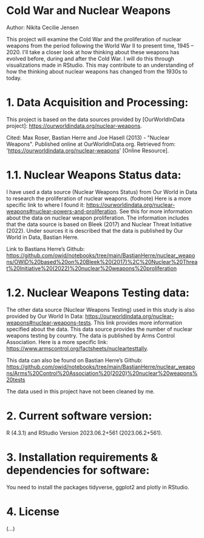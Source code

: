 # Cold War and Nuclear Weapons

Author: Nikita Cecilie Jensen

This project will examine the Cold War and the proliferation of nuclear weapons from the period following the World War II to present time, 1945 – 2020. I'll take a closer look at how thinking about these weapons has evolved before, during and after the Cold War. I will do this through visualizations made in RStudio. This may contribute to an understanding of how the thinking about nuclear weapons has changed from the 1930s to today.

# 1. Data Acquisition and Processing:
This project is based on the data sources provided by [OurWorldInData project]: https://ourworldindata.org/nuclear-weapons. 

Cited: Max Roser, Bastian Herre and Joe Hasell (2013) - "Nuclear Weapons". Published online at OurWorldInData.org. Retrieved from: 'https://ourworldindata.org/nuclear-weapons' [Online Resource].

# 1.1. Nuclear Weapons Status data:
I have used a data source (Nuclear Weapons Status) from Our World in Data to research the proliferation of nuclear weapons. (fodnote) Here is a more specific link to where I found it: https://ourworldindata.org/nuclear-weapons#nuclear-powers-and-proliferation. See this for more information about the data on nuclear weapon proliferation. The information includes that the data source is based on Bleek (2017) and Nuclear Threat Initiative (2022). Under sources it is described that the data is published by Our World in Data, Bastian Herre. 

Link to Bastians Herre’s Github:
https://github.com/owid/notebooks/tree/main/BastianHerre/nuclear_weapons/OWID%20based%20on%20Bleek%20(2017)%2C%20Nuclear%20Threat%20Initiative%20(2022)%20nuclear%20weapons%20proliferation

# 1.2. Nuclear Weapons Testing data:
The other data source (Nuclear Weapons Testing) used in this study is also provided by Our World In Data: https://ourworldindata.org/nuclear-weapons#nuclear-weapons-tests. This link provides more information specified about the data. This data source provides the number of nuclear weapons testing by country. The data is published by Arms Control Association. Here is a more specific link: https://www.armscontrol.org/factsheets/nucleartesttally. 

This data can also be found on Bastian Herre’s Github:
https://github.com/owid/notebooks/tree/main/BastianHerre/nuclear_weapons/Arms%20Control%20Association%20(2020)%20nuclear%20weapons%20tests

The data used in this project have not been cleaned by me.

# 2. Current software version:

R (4.3.1) and RStudio Version 2023.06.2+561 (2023.06.2+561).

# 3. Installation requirements & dependencies for software:

You need to install the packages tidyverse, ggplot2 and plotly in RStudio.

# 4. License

(...)
